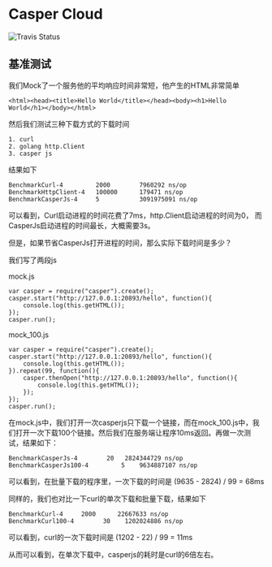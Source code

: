 Casper Cloud
=================

![Travis Status](https://travis-ci.org/xlvector/caspercloud.svg)

基准测试
------------

我们Mock了一个服务他的平均响应时间非常短，他产生的HTML非常简单
    
    <html><head><title>Hello World</title></head><body><h1>Hello World</h1></body></html>

然后我们测试三种下载方式的下载时间

    1. curl
    2. golang http.Client
    3. casper js

结果如下

    BenchmarkCurl-4         2000        7960292 ns/op
    BenchmarkHttpClient-4   100000      179471 ns/op
    BenchmarkCasperJs-4     5           3091975091 ns/op

可以看到，Curl启动进程的时间花费了7ms，http.Client启动进程的时间为0， 而CasperJs启动进程的时间最长，大概需要3s。

但是，如果节省CasperJs打开进程的时间，那么实际下载时间是多少？

我们写了两段js

mock.js

    var casper = require("casper").create();
    casper.start("http://127.0.0.1:20893/hello", function(){
        console.log(this.getHTML());
    });
    casper.run();

mock_100.js

    var casper = require("casper").create();
    casper.start("http://127.0.0.1:20893/hello", function(){
        console.log(this.getHTML());
    }).repeat(99, function(){
        casper.thenOpen("http://127.0.0.1:20893/hello", function(){
            console.log(this.getHTML());
        });
    });
    casper.run();

在mock.js中，我们打开一次casperjs只下载一个链接，而在mock_100.js中，我们打开一次下载100个链接。然后我们在服务端让程序10ms返回。再做一次测试，结果如下：

    BenchmarkCasperJs-4        20   2824344729 ns/op
    BenchmarkCasperJs100-4         5    9634887107 ns/op

可以看到，在批量下载的程序里，一次下载的时间是 (9635 - 2824) / 99 = 68ms

同样的，我们也对比一下curl的单次下载和批量下载，结果如下

    BenchmarkCurl-4     2000      22667633 ns/op
    BenchmarkCurl100-4        30    1202024886 ns/op

可以看到，curl的一次下载时间是 (1202 - 22) / 99 = 11ms

从而可以看到，在单次下载中，casperjs的耗时是curl的6倍左右。
